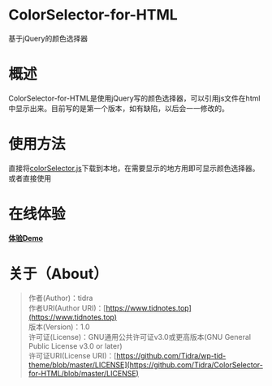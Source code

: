 # ColorSelector-for-HTML
基于jQuery的颜色选择器

# 概述
ColorSelector-for-HTML是使用jQuery写的颜色选择器，可以引用js文件在html中显示出来。目前写的是第一个版本，如有缺陷，以后会一一修改的。

# 使用方法
直接将[colorSelector.js](https://github.com/Tidra/ColorSelector-for-HTML/blob/master/colorSelector.js)下载到本地，在需要显示的地方用<code><script src="colorSelector.js"></script></code>即可显示颜色选择器。
或者直接使用<code><script src="https://raw.githubusercontent.com/Tidra/ColorSelector-for-HTML/master/colorSelector.js"></script></code>

# 在线体验
[**体验Demo**](https://www.tidnotes.top/great/color/)

# 关于（About）
> 作者(Author)：tidra  
> 作者URI(Author URI)：[https://www.tidnotes.top](https://www.tidnotes.top)  
> 版本(Version)：1.0  
> 许可证(License)：GNU通用公共许可证v3.0或更高版本(GNU General Public License v3.0 or later)  
> 许可证URI(License URI)：[https://github.com/Tidra/wp-tid-theme/blob/master/LICENSE](https://github.com/Tidra/ColorSelector-for-HTML/blob/master/LICENSE)  

